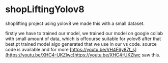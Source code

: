 # shopLiftingYolov8
shoplifting project using yolov8 we made this with a small dataset.

firstly we have to trained our model, 
we trained our model on google collab with small amount of data, which is offcourse 
suitable for yolov8 after that 
best.pt trained model algo generated that we use in our vs code.
source code is available and for more [https://youtu.be/VH4F6y87t_s](https://youtu.be/XHC4-UKZlwc)https://youtu.be/XHC4-UKZlwc saw this.
